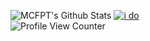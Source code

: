 ![MCFPT's Github Stats](https://github-readme-stats.vercel.app/api?username=MCFPT&count_private=true&show_icons=true&theme=radical)
[![i do](https://github-readme-stats.vercel.app/api/top-langs/?username=MCFPT&layout=compact&theme=radical)](https://github.com/anuraghazra/github-readme-stats)
<br>
![Profile View Counter](https://komarev.com/ghpvc/?username=MCFPT&color=blueviolet&style=flat-square)
